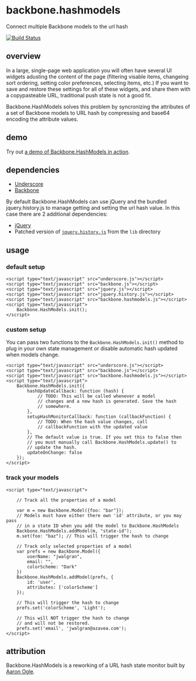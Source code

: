 # backbone.hashmodels

Connect multiple Backbone models to the url hash

[![Build Status](https://travis-ci.org/azavea/backbone.hashmodels.png?branch=master)](https://travis-ci.org/azavea/backbone.hashmodels)

## overview

In a large, single-page web application you will often have several UI widgets adusting the content of the page (filtering visable items, changeing sort ordering, setting color preferences, selecting items, etc.) If you want to save and restore these settings for all of these widgets, and share them with a copypasteable URL, traditional push state is not a good fit.

Backbone.HashModels solves this problem by syncronizing the attributes of a set of Backbone models to URL hash by compressing and base64 encoding the attribute values.

## demo

Try out [a demo of Backbone.HashModels in action](http://azavea.github.com/backbone.hashmodels/).

## dependencies

  - [Underscore](http://underscorejs.org)
  - [Backbone](http://backbonejs.org)

By default Backbone.HashModels can use jQuery and the bundled jquery.history.js to manage getting and setting the url hash value. In this case there are 2 additional dependencies:

  - [jQuery](http://jquery.com)
  - Patched version of [``jquery.history.js``](https://github.com/azavea/backbone.hashmodels/blob/master/lib/jquery.history.js) from the ``lib`` directory

## usage

### default setup

    <script type="text/javascript" src="underscore.js"></script>
    <script type="text/javascript" src="backbone.js"></script>
    <script type="text/javascript" src="jquery.js"></script>
    <script type="text/javascript" src="jquery.history.js"></script>
    <script type="text/javascript" src="backbone.hashmodels.js"></script>
    <script type="text/javascript">
        Backbone.HashModels.init();
    </script>

### custom setup

You can pass two functions to the ``Backbone.HashModels.init()`` method to plug in your own state management or disable automatic hash updated when models change.

    <script type="text/javascript" src="underscore.js"></script>
    <script type="text/javascript" src="backbone.js"></script>
    <script type="text/javascript" src="backbone.hashmodels.js"></script>
    <script type="text/javascript">
        Backbone.HashModels.init({
            hashUpdateCallback: function (hash) {
                // TODO: This will be called whenever a model
                // changes and a new hash is generated. Save the hash
                // somewhere.
            },
            setupHashMonitorCallback: function (callbackFunction) {
                // TODO: When the hash value changes, call
                // callbackFunction with the updated value
            },
            // The default value is true. If you set this to false then
            // you must manually call Backbone.HashModels.update() to
            // update the hash.
            updateOnChange: false
        });
    </script>

### track your models

    <script type="text/javascript">

        // Track all the properties of a model

        var m = new Backbone.Model({foo: "bar"});
        // Models must have either there own 'id' attribute, or you may pass 
        // in a state ID when you add the model to Backbone.HashModels
        Backbone.HashModels.addModel(m, "state-id");
        m.set(foo: "baz"); // This will trigger the hash to change

        // Track only selected properties of a model
        var prefs = new Backbone.Model({
            userName: "jwalgran",
            email: "",
            colorScheme: "Dark"
        })
        Backbone.HashModels.addModel(prefs, {
            id: 'user',
            attributes: ['colorScheme']
        });

        // This will trigger the hash to change
        prefs.set('colorScheme', 'Light');

        // This will NOT trigger the hash to change
        // and will not be restored.
        prefs.set('email', 'jwalgran@azavea.com');
    </script>

## attribution

Backbone.HashModels is a reworking of a URL hash state monitor built by [Aaron Ogle](https://github.com/atogle).